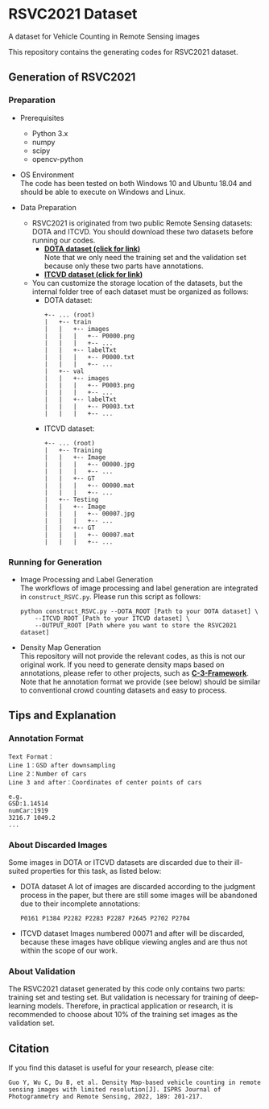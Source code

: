 # RSVC2021 Dataset
A dataset for Vehicle Counting in Remote Sensing images

This repository contains the generating codes for RSVC2021 dataset.

## Generation of RSVC2021

### Preparation
- Prerequisites
  - Python 3.x
  - numpy
  - scipy
  - opencv-python

- OS Environment  
  The code has been tested on both Windows 10 and Ubuntu 18.04 and should be able to execute on Windows and Linux.

- Data Preparation
  - RSVC2021 is originated from two public Remote Sensing datasets: DOTA and ITCVD. You should download these two datasets before running our codes.
    - [**DOTA dataset (click for link)**](https://captain-whu.github.io/DOTA/dataset.html)   
      Note that we only need the training set and the validation set because only these two parts have annotations.
    - [**ITCVD dataset (click for link)**](https://research.utwente.nl/en/datasets/itcvd-dataset)
  - You can customize the storage location of the datasets, but the internal folder tree of each dataset must be organized as follows:
    - DOTA dataset:
      ```
      +-- ... (root)
      |   +-- train
      |   |   +-- images
      |   |   |   +-- P0000.png
      |   |   |   +-- ...
      |   |   +-- labelTxt
      |   |   |   +-- P0000.txt
      |   |   |   +-- ...
      |   +-- val
      |   |   +-- images
      |   |   |   +-- P0003.png
      |   |   |   +-- ...
      |   |   +-- labelTxt
      |   |   |   +-- P0003.txt
      |   |   |   +-- ...
      ```
    - ITCVD dataset:
      ```
      +-- ... (root)
      |   +-- Training
      |   |   +-- Image
      |   |   |   +-- 00000.jpg
      |   |   |   +-- ...
      |   |   +-- GT
      |   |   |   +-- 00000.mat
      |   |   |   +-- ...
      |   +-- Testing
      |   |   +-- Image
      |   |   |   +-- 00007.jpg
      |   |   |   +-- ...
      |   |   +-- GT
      |   |   |   +-- 00007.mat
      |   |   |   +-- ...
      ```
      
  
### Running for Generation
- Image Processing and Label Generation  
  The workflows of image processing and label generation are integrated in `construct_RSVC.py`. Please run this script as follows:
  ```
  python construct_RSVC.py --DOTA_ROOT [Path to your DOTA dataset] \
      --ITCVD_ROOT [Path to your ITCVD dataset] \
      --OUTPUT_ROOT [Path where you want to store the RSVC2021 dataset]
  ```
- Density Map Generation  
  This repository will not provide the relevant codes, as this is not our original work. If you need to generate density maps based on annotations, please refer to other projects, such as [**C-3-Framework**](https://github.com/gjy3035/C-3-Framework). Note that he annotation format we provide (see below) should be similar to conventional crowd counting datasets and easy to process.

## Tips and Explanation
### Annotation Format
  ```
  Text Format：
  Line 1：GSD after downsampling
  Line 2：Number of cars
  Line 3 and after：Coordinates of center points of cars

  e.g.
  GSD:1.14514
  numCar:1919
  3216.7 1049.2
  ...
  ```

### About Discarded Images
Some images in DOTA or ITCVD datasets are discarded due to their ill-suited properties for this task, as listed below:
- DOTA dataset
  A lot of images are discarded according to the judgment process in the paper, but there are still some images will be abandoned due to their incomplete annotations: 
  ```
  P0161 P1384 P2282 P2283 P2287 P2645 P2702 P2704
  ```
- ITCVD dataset
  Images numbered 00071 and after will be discarded, because these images have oblique viewing angles and are thus not within the scope of our work.

### About Validation
The RSVC2021 dataset generated by this code only contains two parts: training set and testing set. But validation is necessary for training of deep-learning models. Therefore, in practical application or research, it is recommended to choose about 10% of the training set images as the validation set.

## Citation
If you find this dataset is useful for your research, please cite:
```
Guo Y, Wu C, Du B, et al. Density Map-based vehicle counting in remote sensing images with limited resolution[J]. ISPRS Journal of Photogrammetry and Remote Sensing, 2022, 189: 201-217.
```
